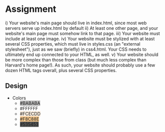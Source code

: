 # Assignment

i) Your website's main page should live in index.html, since most web servers serve up index.html by default
ii) At least one other page, and your website's main page must somehow link to that page.
iii) Your website must include at least one image.
iv) Your website must be stylized with at least several CSS properties, which must live in styles.css (an "external stylesheet"), just as we saw (briefly) in css4.html. Your CSS needs to ultimately end up connected to your HTML, as well.
v) Your website should be more complex than those from class (but much less complex than Harvard's home page!). As such, your website should probably use a few dozen HTML tags overall, plus several CSS properties.

## Design
- Colors
  - <span style="background-color:#BABABA">#BABABA</span>
  - <span style="background-color:#FFFFFF">#FFFFFF</span>
  - <span style="background-color:#FCECDD">#FCECDD</span>
  - <span style="background-color:#F8C88E">#F8C88E</span>
  - <span style="background-color:#535453">#535453</span>